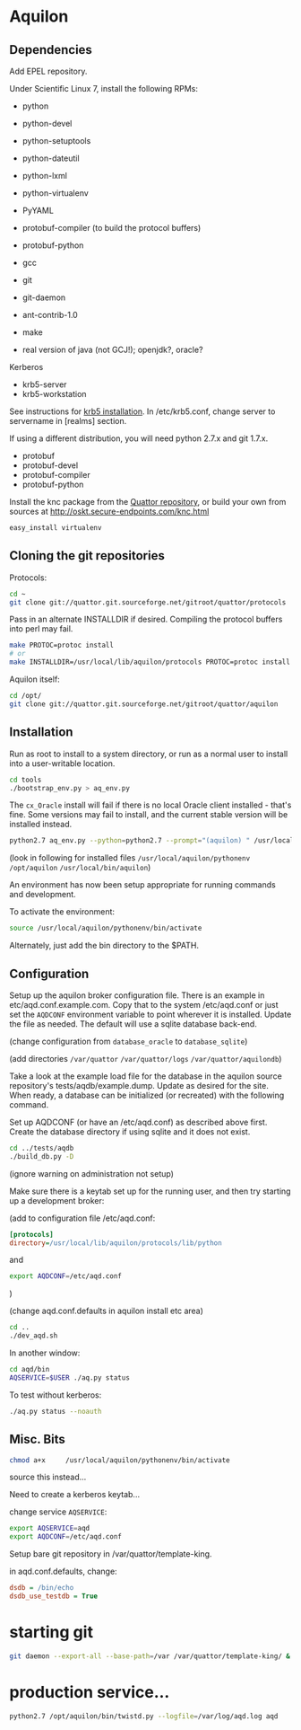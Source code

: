 Aquilon
=======

Dependencies
------------

Add EPEL repository.

Under Scientific Linux 7, install the following RPMs:

*   python
*   python-devel
*   python-setuptools
*   python-dateutil
*   python-lxml
*   python-virtualenv
*   PyYAML
*   protobuf-compiler (to build the protocol buffers)
*   protobuf-python
*   gcc
*   git
*   git-daemon
*   ant-contrib-1.0
*   make

* real version of java (not GCJ!); openjdk?, oracle?

Kerberos

* krb5-server
* krb5-workstation

See instructions for [krb5
installation](http://tldp.org/HOWTO/Kerberos-Infrastructure-HOWTO/install.html). In
/etc/krb5.conf, change server to servername in [realms] section.


If using a different distribution, you will need python 2.7.x and git
1.7.x.

* protobuf
* protobuf-devel
* protobuf-compiler
* protobuf-python

Install the knc package from the
[Quattor repository](http://yum.quattor.org/external), or build your own from
sources at http://oskt.secure-endpoints.com/knc.html
```bash
easy_install virtualenv
```


Cloning the git repositories
----------------------------

Protocols:

```bash
cd ~
git clone git://quattor.git.sourceforge.net/gitroot/quattor/protocols
```

Pass in an alternate INSTALLDIR if desired.  Compiling the protocol
buffers into perl may fail.

```bash
make PROTOC=protoc install
# or
make INSTALLDIR=/usr/local/lib/aquilon/protocols PROTOC=protoc install
```
Aquilon itself:

```bash
cd /opt/
git clone git://quattor.git.sourceforge.net/gitroot/quattor/aquilon
```

Installation
------------

Run as root to install to a system directory, or run as a normal user
to install into a user-writable location.

```bash
cd tools
./bootstrap_env.py > aq_env.py
```

The `cx_Oracle` install will fail if there is no local Oracle client
installed - that's fine.  Some versions may fail to install, and the
current stable version will be installed instead.

```bash
python2.7 aq_env.py --python=python2.7 --prompt="(aquilon) " /usr/local/aquilon/pythonenv --system-site-packages
```

(look in following for installed files
 `/usr/local/aquilon/pythonenv`
 `/opt/aquilon`
 `/usr/local/bin/aquilon`)

An environment has now been setup appropriate for running commands and development.

To activate the environment:

```bash
source /usr/local/aquilon/pythonenv/bin/activate
```

Alternately, just add the bin directory to the $PATH.


Configuration
-------------

Setup up the aquilon broker configuration file.  There is an example
in etc/aqd.conf.example.com.  Copy that to the system /etc/aqd.conf or
just set the `AQDCONF` environment variable to point wherever it is
installed.  Update the file as needed. The default will use a sqlite
database back-end.

(change configuration from `database_oracle` to `database_sqlite`)

(add directories `/var/quattor` `/var/quattor/logs` `/var/quattor/aquilondb`)

Take a look at the example load file for the database in the aquilon
source repository's tests/aqdb/example.dump.  Update as desired for
the site.  When ready, a database can be initialized (or recreated)
with the following command.

Set up AQDCONF (or have an /etc/aqd.conf) as described above first.
Create the database directory if using sqlite and it does not exist.

```bash
cd ../tests/aqdb
./build_db.py -D
```

(ignore warning on administration not setup)

Make sure there is a keytab set up for the running user, and then
try starting up a development broker:

(add to configuration file /etc/aqd.conf:

```ini
[protocols]
directory=/usr/local/lib/aquilon/protocols/lib/python
```

and

```bash
export AQDCONF=/etc/aqd.conf
```
)


(change aqd.conf.defaults in aquilon install etc area)

```bash
cd ..
./dev_aqd.sh
```

In another window:

```bash
cd aqd/bin
AQSERVICE=$USER ./aq.py status
```

To test without kerberos:

```bash
./aq.py status --noauth
```

Misc. Bits
----------

```bash
chmod a+x     /usr/local/aquilon/pythonenv/bin/activate
```
source this instead...

Need to create a kerberos keytab...

change service `AQSERVICE`:

```bash
export AQSERVICE=aqd
export AQDCONF=/etc/aqd.conf
```

Setup bare git repository in /var/quattor/template-king.

in aqd.conf.defaults, change:

```ini
dsdb = /bin/echo
dsdb_use_testdb = True
```


# starting git

```bash
git daemon --export-all --base-path=/var /var/quattor/template-king/ &
```

# production service...

```bash
python2.7 /opt/aquilon/bin/twistd.py --logfile=/var/log/aqd.log aqd
```
